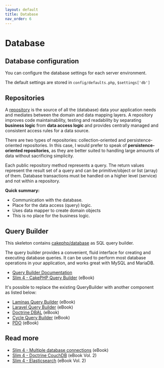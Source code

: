 ```yaml
---
layout: default
title: Database
nav_order: 6
---
```


# Database

## Database configuration

You can configure the database settings for each server environment.

The default settings are stored in `config/defaults.php`, `$settings['db']` 


## Repositories

A [repository](https://designpatternsphp.readthedocs.io/en/latest/More/Repository/README.html)
is the source of all the (database) data your application needs and mediates between the domain and data mapping layers.
A repository improves code maintainability, testing and readability by separating **business logic**
from **data access logic** and provides centrally managed and consistent access rules for a data source.

There are two types of repositories: collection-oriented and persistence-oriented repositories.
In this case, I would prefer to speak of **persistence-oriented repositories**,
as they are better suited to handling large amounts of data without sacrificing simplicity.

Each public repository method represents a query. The return values represent the result set
of a query and can be primitive/object or list (array) of them. Database transactions must
be handled on a higher level (service) and not within a repository.

**Quick summary:**

* Communication with the database.
* Place for the data access (query) logic.
* Uses data mapper to create domain objects
* This is no place for the business logic.

## Query Builder

This skeleton contains [cakephp/database](https://github.com/cakephp/database) as SQL query builder.

The query builder provides a convenient, fluid interface for creating and executing database queries. It can be used to perform most database operations in your application, and works great with MySQL and MariaDB.

* [Query Builder Documentation](https://book.cakephp.org/4/en/orm/query-builder.html)
* [Slim 4 - CakePHP Query Builder](https://ko-fi.com/s/5f182b4b22) (eBook)

It's possible to replace the existing QueryBuilder with another component as listed below:

* [Laminas Query Builder](https://ko-fi.com/s/5f182b4b22) (eBook)
* [Laravel Query Builder](https://ko-fi.com/s/5f182b4b22) (eBook)
* [Doctrine DBAL](https://ko-fi.com/s/5f182b4b22) (eBook)
* [Cycle Query Builder](https://ko-fi.com/s/5f182b4b22) (eBook)
* [PDO](https://ko-fi.com/s/5f182b4b22) (eBook)

## Read more

* [Slim 4 - Multiple database connections](https://ko-fi.com/s/5f182b4b22) (eBook)
* [Slim 4 - Doctrine CouchDB](https://ko-fi.com/s/e592c10b5f) (eBook Vol. 2)
* [Slim 4 - Elasticsearch](https://ko-fi.com/s/e592c10b5f) (eBook Vol. 2)
